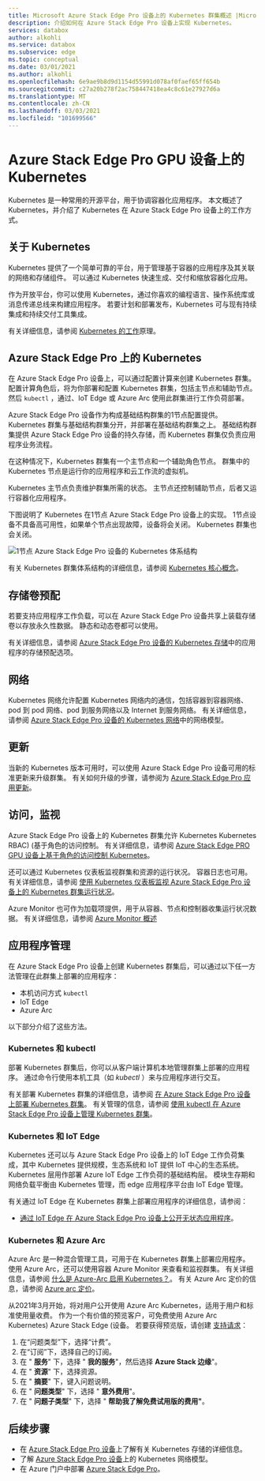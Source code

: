 ```yaml
---
title: Microsoft Azure Stack Edge Pro 设备上的 Kubernetes 群集概述 |Microsoft Docs
description: 介绍如何在 Azure Stack Edge Pro 设备上实现 Kubernetes。
services: databox
author: alkohli
ms.service: databox
ms.subservice: edge
ms.topic: conceptual
ms.date: 03/01/2021
ms.author: alkohli
ms.openlocfilehash: 6e9ae9b8d9d1154d55991d078af0faef65ff654b
ms.sourcegitcommit: c27a20b278f2ac758447418ea4c8c61e27927d6a
ms.translationtype: MT
ms.contentlocale: zh-CN
ms.lasthandoff: 03/03/2021
ms.locfileid: "101699566"
---
```

# <a name="kubernetes-on-your-azure-stack-edge-pro-gpu-device"></a>Azure Stack Edge Pro GPU 设备上的 Kubernetes

Kubernetes 是一种常用的开源平台，用于协调容器化应用程序。 本文概述了 Kubernetes，并介绍了 Kubernetes 在 Azure Stack Edge Pro 设备上的工作方式。 

## <a name="about-kubernetes"></a>关于 Kubernetes 

Kubernetes 提供了一个简单可靠的平台，用于管理基于容器的应用程序及其关联的网络和存储组件。 可以通过 Kubernetes 快速生成、交付和缩放容器化应用。

作为开放平台，你可以使用 Kubernetes，通过你喜欢的编程语言、操作系统库或消息传递总线来构建应用程序。 若要计划和部署发布，Kubernetes 可与现有持续集成和持续交付工具集成。

有关详细信息，请参阅 [Kubernetes 的工作](https://www.youtube.com/watch?v=q1PcAawa4Bg&list=PLLasX02E8BPCrIhFrc_ZiINhbRkYMKdPT&index=2&t=0s)原理。

## <a name="kubernetes-on-azure-stack-edge-pro"></a>Azure Stack Edge Pro 上的 Kubernetes

在 Azure Stack Edge Pro 设备上，可以通过配置计算来创建 Kubernetes 群集。 配置计算角色后，将为你部署和配置 Kubernetes 群集，包括主节点和辅助节点。 然后 `kubectl` ，通过、IoT Edge 或 Azure Arc 使用此群集进行工作负荷部署。

Azure Stack Edge Pro 设备作为构成基础结构群集的1节点配置提供。 Kubernetes 群集与基础结构群集分开，并部署在基础结构群集之上。 基础结构群集提供 Azure Stack Edge Pro 设备的持久存储，而 Kubernetes 群集仅负责应用程序业务流程。 

在这种情况下，Kubernetes 群集有一个主节点和一个辅助角色节点。 群集中的 Kubernetes 节点是运行你的应用程序和云工作流的虚拟机。 

Kubernetes 主节点负责维护群集所需的状态。 主节点还控制辅助节点，后者又运行容器化应用程序。 

下图说明了 Kubernetes 在1节点 Azure Stack Edge Pro 设备上的实现。 1节点设备不具备高可用性，如果单个节点出现故障，设备将会关闭。 Kubernetes 群集也会关闭。

![1节点 Azure Stack Edge Pro 设备的 Kubernetes 体系结构](media/azure-stack-edge-gpu-kubernetes-overview/kubernetes-architecture-1-node.png)

有关 Kubernetes 群集体系结构的详细信息，请参阅 [Kubernetes 核心概念](https://kubernetes.io/docs/concepts/architecture/)。


<!--The Kubernetes cluster control plane components make global decisions about the cluster. The control plane has:

- *kubeapiserver* that is the front end of the Kubernetes API and exposes the API.
- *etcd* that is a highly available key value store that backs up all the Kubernetes cluster data.
- *kube-scheduler* that makes scheduling decisions.
- *kube-controller-manager* that runs controller processes such as those for node controllers, replications controllers, endpoint controllers, and service account and token controllers. -->

## <a name="storage-volume-provisioning"></a>存储卷预配

若要支持应用程序工作负载，可以在 Azure Stack Edge Pro 设备共享上装载存储卷以存放永久性数据。 静态和动态卷都可以使用。 

有关详细信息，请参阅 [Azure Stack Edge Pro 设备的 Kubernetes 存储](azure-stack-edge-gpu-kubernetes-storage.md)中的应用程序的存储预配选项。

## <a name="networking"></a>网络

Kubernetes 网络允许配置 Kubernetes 网络内的通信，包括容器到容器网络、pod 到 pod 网络、pod 到服务网络以及 Internet 到服务网络。 有关详细信息，请参阅 [Azure Stack Edge Pro 设备的 Kubernetes 网络](azure-stack-edge-gpu-kubernetes-networking.md)中的网络模型。

## <a name="updates"></a>更新

当新的 Kubernetes 版本可用时，可以使用 Azure Stack Edge Pro 设备可用的标准更新来升级群集。 有关如何升级的步骤，请参阅为 [Azure Stack Edge Pro 应用更新](azure-stack-edge-gpu-install-update.md)。

## <a name="access-monitoring"></a>访问，监视

Azure Stack Edge Pro 设备上的 Kubernetes 群集允许 Kubernetes Kubernetes RBAC)  (基于角色的访问控制。 有关详细信息，请参阅 [Azure Stack Edge PRO GPU 设备上基于角色的访问控制 Kubernetes](azure-stack-edge-gpu-kubernetes-rbac.md)。

还可以通过 Kubernetes 仪表板监视群集和资源的运行状况。 容器日志也可用。 有关详细信息，请参阅 [使用 Kubernetes 仪表板监视 Azure Stack Edge Pro 设备上的 Kubernetes 群集运行状况](azure-stack-edge-gpu-monitor-kubernetes-dashboard.md)。

Azure Monitor 也可作为加载项提供，用于从容器、节点和控制器收集运行状况数据。 有关详细信息，请参阅 [Azure Monitor 概述](../azure-monitor/overview.md)

<!--## Private container registry

Kubernetes on Azure Stack Edge Pro device allows for the private storage of your images by providing a local container registry.-->

## <a name="application-management"></a>应用程序管理

在 Azure Stack Edge Pro 设备上创建 Kubernetes 群集后，可以通过以下任一方法管理在此群集上部署的应用程序：

- 本机访问方式 `kubectl`
- IoT Edge 
- Azure Arc

以下部分介绍了这些方法。


### <a name="kubernetes-and-kubectl"></a>Kubernetes 和 kubectl

部署 Kubernetes 群集后，你可以从客户端计算机本地管理群集上部署的应用程序。 通过命令行使用本机工具（如 *kubectl* ）来与应用程序进行交互。 

有关部署 Kubernetes 群集的详细信息，请参阅 [在 Azure Stack Edge Pro 设备上部署 Kubernetes 群集](azure-stack-edge-gpu-create-kubernetes-cluster.md)。 有关管理的信息，请参阅 [使用 kubectl 在 Azure Stack Edge Pro 设备上管理 Kubernetes 群集](azure-stack-edge-gpu-create-kubernetes-cluster.md)。


### <a name="kubernetes-and-iot-edge"></a>Kubernetes 和 IoT Edge

Kubernetes 还可以与 Azure Stack Edge Pro 设备上的 IoT Edge 工作负荷集成，其中 Kubernetes 提供规模，生态系统和 IoT 提供 IoT 中心的生态系统。 Kubernetes 层用作部署 Azure IoT Edge 工作负荷的基础结构层。 模块生存期和网络负载平衡由 Kubernetes 管理，而 edge 应用程序平台由 IoT Edge 管理。

有关通过 IoT Edge 在 Kubernetes 群集上部署应用程序的详细信息，请参阅： 

- [通过 IoT Edge 在 Azure Stack Edge Pro 设备上公开无状态应用程序](azure-stack-edge-gpu-deploy-stateless-application-iot-edge-module.md)。


### <a name="kubernetes-and-azure-arc"></a>Kubernetes 和 Azure Arc

Azure Arc 是一种混合管理工具，可用于在 Kubernetes 群集上部署应用程序。 使用 Azure Arc，还可以使用容器 Azure Monitor 来查看和监视群集。 有关详细信息，请参阅 [什么是 Azure-Arc 启用 Kubernetes？](../azure-arc/kubernetes/overview.md)。 有关 Azure Arc 定价的信息，请参阅 [Azure arc 定价](https://azure.microsoft.com/services/azure-arc/#pricing)。

从2021年3月开始，将对用户公开使用 Azure Arc Kubernetes，适用于用户和标准使用量收费。 作为一个有价值的预览客户，可免费使用 Azure Arc Kubernetes) Azure Stack Edge (设备。 若要获得预览版，请创建 [支持请求](https://portal.azure.com/#blade/Microsoft_Azure_Support/HelpAndSupportBlade/newsupportrequest)：

1. 在“问题类型”下，选择“计费”。  
2. 在“订阅”下，选择自己的订阅。
3. 在 " **服务**" 下，选择 " **我的服务**"，然后选择 **Azure Stack 边缘**"。
4. 在 " **资源**" 下，选择资源。
5. 在 " **摘要**" 下，键入问题说明。
6. 在 " **问题类型**" 下，选择 " **意外费用**"。
7. 在 " **问题子类型**" 下，选择 " **帮助我了解免费试用版的费用"**。


## <a name="next-steps"></a>后续步骤

- 在 [Azure Stack Edge Pro 设备](azure-stack-edge-gpu-kubernetes-storage.md)上了解有关 Kubernetes 存储的详细信息。
- 了解 [Azure Stack Edge Pro 设备](azure-stack-edge-gpu-kubernetes-networking.md)上的 Kubernetes 网络模型。
- 在 Azure 门户中部署 [Azure Stack Edge Pro](azure-stack-edge-gpu-deploy-prep.md)。

